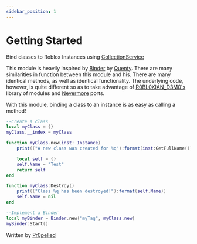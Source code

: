 ```yaml
---
sidebar_position: 1
---
```

# Getting Started

Bind classes to Roblox Instances using <a href="https://create.roblox.com/docs/reference/engine/classes/CollectionService" target="_blank" title="Documentation">CollectionService</a>

This module is heavily inspired by <a href="https://quenty.github.io/NevermoreEngine/api/Binder/" target="_blank" title="Documentation">Binder</a> by <a href="https://www.roblox.com/users/4397833" target="_blank" title="View Profile">Quenty</a>. There are many similarities in function between this module and his. There are many identical methods, as well as identical functionality. The underlying code, however, is quite different so as to take advantage of <a href="https://www.roblox.com/users/289025524" target="_blank" title="View Profile">R0BL0XIAN_D3M0's</a> library of modules and <a href="https://quenty.github.io/NevermoreEngine/" target="_blank" title="Documentation">Nevermore</a> ports.

With this module, binding a class to an instance is as easy as calling a method!
```lua
--Create a class
local myClass = {}
myClass.__index = myClass

function myClass.new(inst: Instance)
	print(("A new class was created for %q"):format(inst:GetFullName()))

	local self = {}
	self.Name = "Test"
	return self
end

function myClass:Destroy()
	print(("Class %q has been destroyed!"):format(self.Name))
	self.Name = nil
end

--Implement a Binder
local myBinder = Binder.new("myTag", myClass.new)
myBinder:Start()
```

Written by <a href="https://www.roblox.com/users/112576463" target="_blank" title="View Profile">Pr0pelled</a>